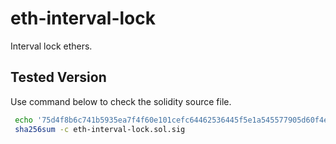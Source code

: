 # eth-interval-lock

Interval lock ethers.

## Tested Version

Use command below to check the solidity source file.

```bash
 echo '75d4f8b6c741b5935ea7f4f60e101cefc64462536445f5e1a545577905d60f4e *eth-interval-lock.sol' > eth-interval-lock.sol.sig
 sha256sum -c eth-interval-lock.sol.sig
```
